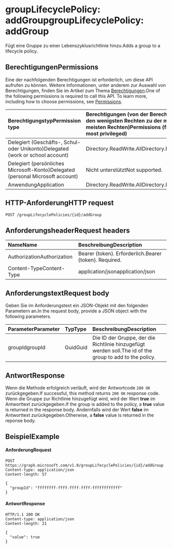 # <a name="grouplifecyclepolicy-addgroup"></a><span data-ttu-id="51104-101">groupLifecyclePolicy: addGroup</span><span class="sxs-lookup"><span data-stu-id="51104-101">groupLifecyclePolicy: addGroup</span></span>

<span data-ttu-id="51104-102">Fügt eine Gruppe zu einer Lebenszyklusrichtlinie hinzu.</span><span class="sxs-lookup"><span data-stu-id="51104-102">Adds a group to a lifecycle policy.</span></span>

## <a name="permissions"></a><span data-ttu-id="51104-103">Berechtigungen</span><span class="sxs-lookup"><span data-stu-id="51104-103">Permissions</span></span>

<span data-ttu-id="51104-p101">Eine der nachfolgenden Berechtigungen ist erforderlich, um diese API aufrufen zu können. Weitere Informationen, unter anderem zur Auswahl von Berechtigungen, finden Sie im Artikel zum Thema [Berechtigungen](../../../concepts/permissions_reference.md).</span><span class="sxs-lookup"><span data-stu-id="51104-p101">One of the following permissions is required to call this API. To learn more, including how to choose permissions, see [Permissions](../../../concepts/permissions_reference.md).</span></span>


|<span data-ttu-id="51104-106">Berechtigungstyp</span><span class="sxs-lookup"><span data-stu-id="51104-106">Permission type</span></span>      | <span data-ttu-id="51104-107">Berechtigungen (von der Berechtigung mit den wenigsten Rechten zu der mit den meisten Rechten)</span><span class="sxs-lookup"><span data-stu-id="51104-107">Permissions (from least to most privileged)</span></span>              |
|:--------------------|:---------------------------------------------------------|
|<span data-ttu-id="51104-108">Delegiert (Geschäfts-, Schul- oder Unikonto)</span><span class="sxs-lookup"><span data-stu-id="51104-108">Delegated (work or school account)</span></span> | <span data-ttu-id="51104-109">Directory.ReadWrite.All</span><span class="sxs-lookup"><span data-stu-id="51104-109">Directory.ReadWrite.All</span></span>    |
|<span data-ttu-id="51104-110">Delegiert (persönliches Microsoft-Konto)</span><span class="sxs-lookup"><span data-stu-id="51104-110">Delegated (personal Microsoft account)</span></span> | <span data-ttu-id="51104-111">Nicht unterstützt</span><span class="sxs-lookup"><span data-stu-id="51104-111">Not supported.</span></span>    |
|<span data-ttu-id="51104-112">Anwendung</span><span class="sxs-lookup"><span data-stu-id="51104-112">Application</span></span> | <span data-ttu-id="51104-113">Directory.ReadWrite.All</span><span class="sxs-lookup"><span data-stu-id="51104-113">Directory.ReadWrite.All</span></span> |

## <a name="http-request"></a><span data-ttu-id="51104-114">HTTP-Anforderung</span><span class="sxs-lookup"><span data-stu-id="51104-114">HTTP request</span></span>
<!-- { "blockType": "ignored" } -->
```http
POST /groupLifecyclePolicies/{id}/addGroup
```

## <a name="request-headers"></a><span data-ttu-id="51104-115">Anforderungsheader</span><span class="sxs-lookup"><span data-stu-id="51104-115">Request headers</span></span>

| <span data-ttu-id="51104-116">Name</span><span class="sxs-lookup"><span data-stu-id="51104-116">Name</span></span> | <span data-ttu-id="51104-117">Beschreibung</span><span class="sxs-lookup"><span data-stu-id="51104-117">Description</span></span> |
|:---------------|:----------|
| <span data-ttu-id="51104-118">Authorization</span><span class="sxs-lookup"><span data-stu-id="51104-118">Authorization</span></span> | <span data-ttu-id="51104-p102">Bearer {token}. Erforderlich.</span><span class="sxs-lookup"><span data-stu-id="51104-p102">Bearer {token}. Required.</span></span> |
| <span data-ttu-id="51104-121">Content-Type</span><span class="sxs-lookup"><span data-stu-id="51104-121">Content-Type</span></span>  | <span data-ttu-id="51104-122">application/json</span><span class="sxs-lookup"><span data-stu-id="51104-122">application/json</span></span> |

## <a name="request-body"></a><span data-ttu-id="51104-123">Anforderungstext</span><span class="sxs-lookup"><span data-stu-id="51104-123">Request body</span></span>
<span data-ttu-id="51104-124">Geben Sie im Anforderungstext ein JSON-Objekt mit den folgenden Parametern an.</span><span class="sxs-lookup"><span data-stu-id="51104-124">In the request body, provide a JSON object with the following parameters.</span></span>

| <span data-ttu-id="51104-125">Parameter</span><span class="sxs-lookup"><span data-stu-id="51104-125">Parameter</span></span> | <span data-ttu-id="51104-126">Typ</span><span class="sxs-lookup"><span data-stu-id="51104-126">Type</span></span> | <span data-ttu-id="51104-127">Beschreibung</span><span class="sxs-lookup"><span data-stu-id="51104-127">Description</span></span> |
|:---------------|:--------|:----------|
|<span data-ttu-id="51104-128">groupId</span><span class="sxs-lookup"><span data-stu-id="51104-128">groupId</span></span>|<span data-ttu-id="51104-129">Guid</span><span class="sxs-lookup"><span data-stu-id="51104-129">Guid</span></span>| <span data-ttu-id="51104-130">Die ID der Gruppe, der die Richtlinie hinzugefügt werden soll.</span><span class="sxs-lookup"><span data-stu-id="51104-130">The id of the group to add to the policy.</span></span> |

## <a name="response"></a><span data-ttu-id="51104-131">Antwort</span><span class="sxs-lookup"><span data-stu-id="51104-131">Response</span></span>

<span data-ttu-id="51104-132">Wenn die Methode erfolgreich verläuft, wird der Antwortcode `200 OK` zurückgegeben.</span><span class="sxs-lookup"><span data-stu-id="51104-132">If successful, this method returns `200 OK` response code.</span></span> <span data-ttu-id="51104-133">Wenn die Gruppe zur Richtlinie hinzugefügt wird, wird der Wert **true** im Antworttext zurückgegeben.</span><span class="sxs-lookup"><span data-stu-id="51104-133">If the group is added to the policy, a **true** value is returned in the response body.</span></span> <span data-ttu-id="51104-134">Andernfalls wird der Wert **false** im Antworttext zurückgegeben.</span><span class="sxs-lookup"><span data-stu-id="51104-134">Otherwise, a **false** value is returned in the reponse body.</span></span>

## <a name="example"></a><span data-ttu-id="51104-135">Beispiel</span><span class="sxs-lookup"><span data-stu-id="51104-135">Example</span></span>

#### <a name="request"></a><span data-ttu-id="51104-136">Anforderung</span><span class="sxs-lookup"><span data-stu-id="51104-136">Request</span></span>

<!-- {
  "blockType": "ignored",
  "name": "grouplifecyclepolicy_addgroup"
} -->
```http
POST https://graph.microsoft.com/v1.0/groupLifecyclePolicies/{id}/addGroup
Content-type: application/json
Content-length: 57

{
  "groupId": "ffffffff-ffff-ffff-ffff-ffffffffffff"
}
```

#### <a name="response"></a><span data-ttu-id="51104-137">Antwort</span><span class="sxs-lookup"><span data-stu-id="51104-137">Response</span></span>
<!-- { "blockType": "ignored" } -->

```http
HTTP/1.1 200 OK
Content-type: application/json
Content-length: 21

{
  "value": true
}
```

<!-- uuid: 8fcb5dbc-d5aa-4681-8e31-b001d5168d79
2015-10-25 14:57:30 UTC -->
<!-- {
  "type": "#page.annotation",
  "description": "groupLifecyclePolicy: addgroup",
  "keywords": "",
  "section": "documentation",
  "tocPath": ""
}-->